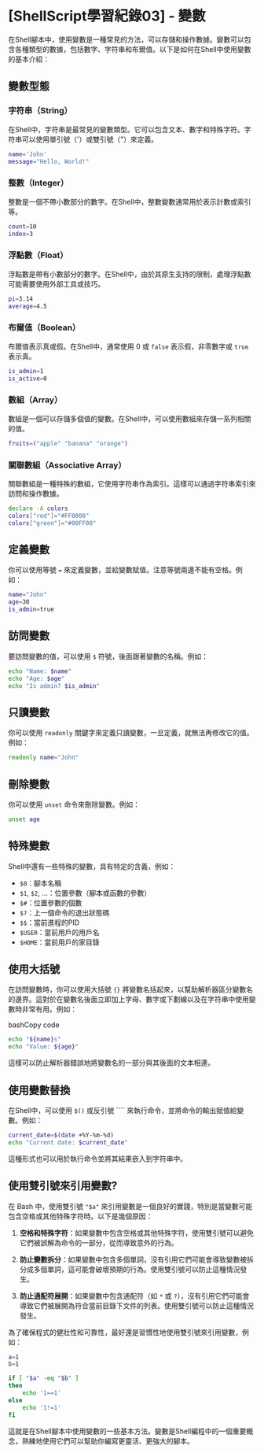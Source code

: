 # [ShellScript學習紀錄03] - 變數

<!-- >- [\[ShellScript學習紀錄03\] - 變數](#shellscript學習紀錄03---變數)
>  - [變數型態](#變數型態)
>    - [字符串（String）](#字符串string)
>    - [整數（Integer）](#整數integer)
>    - [浮點數（Float）](#浮點數float)
>    - [布爾值（Boolean）](#布爾值boolean)
>    - [數組（Array）](#數組array)
>    - [關聯數組（Associative Array）](#關聯數組associative-array)
>  - [定義變數](#定義變數)
>  - [訪問變數](#訪問變數)
>  - [只讀變數](#只讀變數)
>  - [刪除變數](#刪除變數)
>  - [特殊變數](#特殊變數)
>  - [使用大括號](#使用大括號)
>  - [使用變數替換](#使用變數替換)
>  - [使用雙引號來引用變數?](#使用雙引號來引用變數) -->


在Shell腳本中，使用變數是一種常見的方法，可以存儲和操作數據。變數可以包含各種類型的數據，包括數字、字符串和布爾值。以下是如何在Shell中使用變數的基本介紹：

## 變數型態

### 字符串（String）

在Shell中，字符串是最常見的變數類型。它可以包含文本、數字和特殊字符。字符串可以使用單引號（'）或雙引號（"）來定義。

```bash
name='John'
message="Hello, World!"
```

### 整數（Integer）

整數是一個不帶小數部分的數字。在Shell中，整數變數通常用於表示計數或索引等。

```bash
count=10
index=3
```

### 浮點數（Float）

浮點數是帶有小數部分的數字。在Shell中，由於其原生支持的限制，處理浮點數可能需要使用外部工具或技巧。

```bash
pi=3.14
average=4.5
```

### 布爾值（Boolean）

布爾值表示真或假。在Shell中，通常使用 0 或 `false` 表示假，非零數字或 `true` 表示真。

```bash
is_admin=1
is_active=0
```

### 數組（Array）

數組是一個可以存儲多個值的變數。在Shell中，可以使用數組來存儲一系列相關的值。

```bash
fruits=("apple" "banana" "orange")
```

### 關聯數組（Associative Array）

關聯數組是一種特殊的數組，它使用字符串作為索引。這樣可以通過字符串索引來訪問和操作數據。

```bash
declare -A colors
colors["red"]="#FF0000"
colors["green"]="#00FF00"
```

## 定義變數

你可以使用等號 `=` 來定義變數，並給變數賦值。注意等號兩邊不能有空格。例如：

```bash
name="John"
age=30
is_admin=true

```

## 訪問變數

要訪問變數的值，可以使用 `$` 符號，後面跟著變數的名稱。例如：

```bash
echo "Name: $name"
echo "Age: $age"
echo "Is admin? $is_admin"
```
## 只讀變數

你可以使用 `readonly` 關鍵字來定義只讀變數，一旦定義，就無法再修改它的值。例如：

```bash
readonly name="John"
```

## 刪除變數

你可以使用 `unset` 命令來刪除變數。例如：

```bash
unset age
```

## 特殊變數

Shell中還有一些特殊的變數，具有特定的含義，例如：

*   `$0`：腳本名稱
*   `$1`, `$2`, ...：位置參數（腳本或函數的參數）
*   `$#`：位置參數的個數
*   `$?`：上一個命令的退出狀態碼
*   `$$`：當前進程的PID
*   `$USER`：當前用戶的用戶名
*   `$HOME`：當前用戶的家目錄

## 使用大括號

在訪問變數時，你可以使用大括號 `{}` 將變數名括起來，以幫助解析器區分變數名的邊界。這對於在變數名後面立即加上字母、數字或下劃線以及在字符串中使用變數時非常有用。例如：

bashCopy code

```bash
echo "${name}s"
echo "Value: ${age}"
```

這樣可以防止解析器錯誤地將變數名的一部分與其後面的文本相連。

## 使用變數替換

在Shell中，可以使用 `$()` 或反引號 \`\`\`\` 來執行命令，並將命令的輸出賦值給變數。例如：

```bash
current_date=$(date +%Y-%m-%d)
echo "Current date: $current_date"
```

這種形式也可以用於執行命令並將其結果嵌入到字符串中。

## 使用雙引號來引用變數?

在 Bash 中，使用雙引號 `"$a"` 來引用變數是一個良好的實踐，特別是當變數可能包含空格或其他特殊字符時。以下是幾個原因：

1.  **空格和特殊字符**：如果變數中包含空格或其他特殊字符，使用雙引號可以避免它們被誤解為命令的一部分，從而導致意外的行為。
    
2.  **防止變數拆分**：如果變數中包含多個單詞，沒有引用它們可能會導致變數被拆分成多個單詞，這可能會破壞預期的行為。使用雙引號可以防止這種情況發生。
    
3.  **防止通配符展開**：如果變數中包含通配符（如 `*` 或 `?`），沒有引用它們可能會導致它們被展開為符合當前目錄下文件的列表。使用雙引號可以防止這種情況發生。

為了確保程式的健壯性和可靠性，最好還是習慣性地使用雙引號來引用變數，例如：
```bash
a=1
b=1

if [ "$a" -eq "$b" ]
then
    echo '1==1'
else
    echo '1!=1'
fi
```



這就是在Shell腳本中使用變數的一些基本方法。變數是Shell編程中的一個重要概念，熟練地使用它們可以幫助你編寫更靈活、更強大的腳本。

